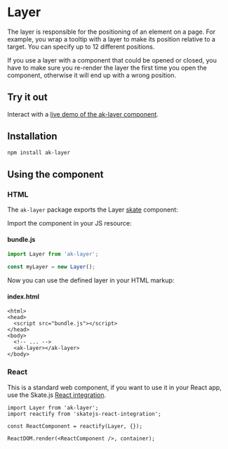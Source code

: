 # Layer

The layer is responsible for the positioning of an element on a page. For example, you wrap a tooltip with a layer to make its position relative to a target. You can specify up to 12 different positions.

If you use a layer with a component that could be opened or closed, you have to make sure you re-render the layer the first time you open the component, otherwise it will end up with a wrong position.

## Try it out

Interact with a [live demo of the ak-layer component](https://aui-cdn.atlassian.com/atlaskit/stories/ak-layer/).

## Installation

```sh
npm install ak-layer
```

## Using the component

### HTML

The `ak-layer` package exports the Layer [skate](https://github.com/skatejs/skatejs) component:

Import the component in your JS resource:
 
#### bundle.js

```js
import Layer from 'ak-layer';

const myLayer = new Layer();
```
Now you can use the defined layer in your HTML markup:

#### index.html

```
<html>
<head>
  <script src="bundle.js"></script>
</head>
<body>
  <!-- ... -->
  <ak-layer></ak-layer>
</body>
```
### React

This is a standard web component, if you want to use it in your React app, use the Skate.js [React integration](https://github.com/webcomponents/react-integration).


```
import Layer from 'ak-layer';
import reactify from 'skatejs-react-integration';

const ReactComponent = reactify(Layer, {});

ReactDOM.render(<ReactComponent />, container);
```




